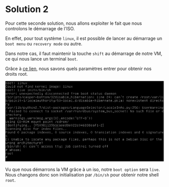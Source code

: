 # Solution 2

Pour cette seconde solution, nous allons exploiter le fait que nous controlons le démarrage de l'ISO.

En effet, pour tout système `linux`, il est possible de lancer au démarrage un `boot menu` ou `recovery mode` ou autre.

Dans notre cas, il faut maintenir la touche `shift` au démarrage de notre VM, ce qui nous lance un terminal `boot`.

Grâce à [ce lien](https://askubuntu.com/questions/15284/how-to-boot-to-root-shell-when-grub-recovery-menu-fails-to-load-a-shell), nous savons quels paramètres entrer pour obtenir nos droits root.

![boot_exploit](./images/boot_exploit.png)

Vu que nous démarrons la VM grâce à un iso, notre `boot option` sera `live`. Nous changons donc son initialisation par `/bin/sh` pour obtenir notre shell `root`.
